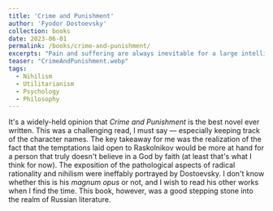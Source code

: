 ```yaml
---
title: 'Crime and Punishment'
author: 'Fyodor Dostoevsky'
collection: books
date: 2023-06-01
permalink: /books/crime-and-punishment/
excerpts: "Pain and suffering are always inevitable for a large intelligence and a deep heart. The really great men must, I think, have great sadness on earth."
teaser: "CrimeAndPunishment.webp"
tags:
  - Nihilism
  - Utilitarianism
  - Psychology
  - Philosophy
---
```


It's a widely-held opinion that *Crime and Punishment* is the best novel ever written. This was a challenging read, I must say — especially keeping track of the character names. The key takeaway for me was the realization of the fact that the temptations laid open to Raskolnikov would be more at hand for a person that truly doesn't believe in a God by faith (at least that's what I think for now). The exposition of the pathological aspects of radical rationality and nihilism were ineffably portrayed by Dostoevsky. I don't know whether this is his *magnum opus* or not, and I wish to read his other works when I find the time. This book, however, was a good stepping stone into the realm of Russian literature.